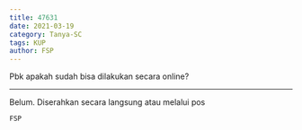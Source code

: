 ```yaml
---
title: 47631
date: 2021-03-19
category: Tanya-SC
tags: KUP
author: FSP
---
```


Pbk apakah sudah bisa dilakukan secara online?

---

Belum. Diserahkan secara langsung atau melalui pos

`FSP`
